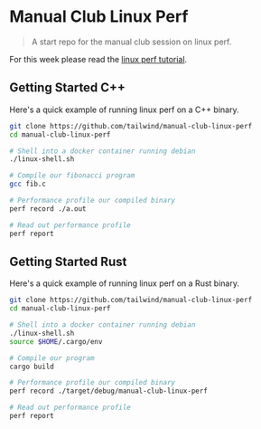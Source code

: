 # Manual Club Linux Perf

> A start repo for the manual club session on linux perf.

For this week please read the [linux perf tutorial](https://perf.wiki.kernel.org/index.php/Tutorial).

## Getting Started C++

Here's a quick example of running linux perf on a C++ binary.

```sh
git clone https://github.com/tailwind/manual-club-linux-perf
cd manual-club-linux-perf

# Shell into a docker container running debian
./linux-shell.sh

# Compile our fibonacci program
gcc fib.c

# Performance profile our compiled binary
perf record ./a.out

# Read out performance profile
perf report
```

## Getting Started Rust

Here's a quick example of running linux perf on a Rust binary.

```sh
git clone https://github.com/tailwind/manual-club-linux-perf
cd manual-club-linux-perf

# Shell into a docker container running debian
./linux-shell.sh
source $HOME/.cargo/env

# Compile our program
cargo build

# Performance profile our compiled binary
perf record ./target/debug/manual-club-linux-perf

# Read out performance profile
perf report
```
